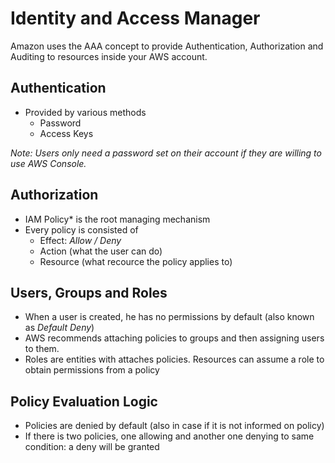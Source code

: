 # Identity and Access Manager
Amazon uses the AAA concept to provide Authentication, Authorization and Auditing to resources inside your AWS account.

## Authentication
- Provided by various methods
   - Password
   - Access Keys

*Note: Users only need a password set on their account if they are willing to use AWS Console.*

##  Authorization
- IAM Policy* is the root managing mechanism
- Every policy is consisted of
	- Effect: *Allow / Deny*
	- Action (what the user can do)
	- Resource (what recource the policy applies to)

## Users, Groups and Roles
- When a user is created, he has no permissions by default (also known as *Default Deny*)
- AWS recommends attaching policies to groups and then assigning users to them.
- Roles are entities with attaches policies. Resources can assume a role to obtain permissions from a policy

## Policy Evaluation Logic
- Policies are denied by default (also in case if it is not informed on policy)
- If there is two policies, one allowing and another one denying to same condition: a deny will be granted
